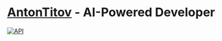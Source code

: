 # [AntonTitov](https://github.com/bayanist) - AI-Powered Developer

[![API](https://img.shields.io/badge/API-ffdd00?style=for-the-badge&logo=openai&logoColor=black)](https://openai.com/)


